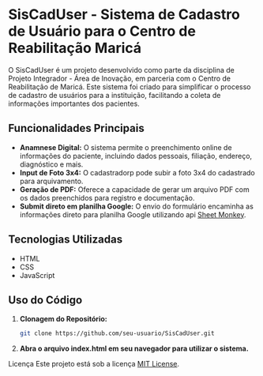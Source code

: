 # SisCadUser - Sistema de Cadastro de Usuário para o Centro de Reabilitação Maricá

O SisCadUser é um projeto desenvolvido como parte da disciplina de Projeto Integrador - Área de Inovação, em parceria com o Centro de Reabilitação de Maricá. Este sistema foi criado para simplificar o processo de cadastro de usuários para a instituição, facilitando a coleta de informações importantes dos pacientes.


## Funcionalidades Principais

- **Anamnese Digital:** O sistema permite o preenchimento online de informações do paciente, incluindo dados pessoais, filiação, endereço, diagnóstico e mais.
- **Input de Foto 3x4:** O cadastradorp pode subir a foto 3x4 do cadastrado para arquivamento.
- **Geração de PDF:** Oferece a capacidade de gerar um arquivo PDF com os dados preenchidos para registro e documentação.
- **Submit direto em planilha Google:** O envio do formulário encaminha as informações direto para planilha Google utilizando api [Sheet Monkey](https://sheetmonkey.io/).

## Tecnologias Utilizadas

- HTML
- CSS
- JavaScript

## Uso do Código

1. **Clonagem do Repositório:**
   ```bash
   git clone https://github.com/seu-usuario/SisCadUser.git

2. **Abra o arquivo index.html em seu navegador para utilizar o sistema.**

Licença
Este projeto está sob a licença [MIT License](https://opensource.org/license/mit/).
